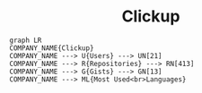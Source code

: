 <h1 align="center">Clickup</h1>

```mermaid
graph LR
COMPANY_NAME{Clickup}
COMPANY_NAME ---> U{Users} ---> UN[21]
COMPANY_NAME ---> R{Repositories} ---> RN[413]
COMPANY_NAME ---> G{Gists} ---> GN[13]
COMPANY_NAME ---> ML{Most Used<br>Languages}
```
